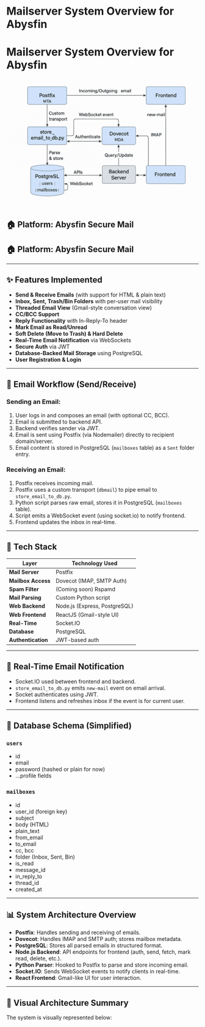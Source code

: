 # Mailserver System Overview for Abysfin

# Mailserver System Overview for Abysfin

![System Architecture](./system_architecture.png)

## 🏠 Platform: Abysfin Secure Mail


## 🏠 Platform: Abysfin Secure Mail

---

## ✨ Features Implemented

- **Send & Receive Emails** (with support for HTML & plain text)
- **Inbox, Sent, Trash/Bin Folders** with per-user mail visibility
- **Threaded Email View** (Gmail-style conversation view)
- **CC/BCC Support**
- **Reply Functionality** with In-Reply-To header
- **Mark Email as Read/Unread**
- **Soft Delete (Move to Trash) & Hard Delete**
- **Real-Time Email Notification** via WebSockets
- **Secure Auth** via JWT
- **Database-Backed Mail Storage** using PostgreSQL
- **User Registration & Login**

---

## 🔄 Email Workflow (Send/Receive)

### Sending an Email:
1. User logs in and composes an email (with optional CC, BCC).
2. Email is submitted to backend API.
3. Backend verifies sender via JWT.
4. Email is sent using Postfix (via Nodemailer) directly to recipient domain/server.
5. Email content is stored in PostgreSQL (`mailboxes` table) as a `Sent` folder entry.

### Receiving an Email:
1. Postfix receives incoming mail.
2. Postfix uses a custom transport (`dbmail`) to pipe email to `store_email_to_db.py`.
3. Python script parses raw email, stores it in PostgreSQL (`mailboxes` table).
4. Script emits a WebSocket event (using socket.io) to notify frontend.
5. Frontend updates the inbox in real-time.

---

## 📄 Tech Stack

| Layer              | Technology Used               |
|--------------------|-------------------------------|
| **Mail Server**    | Postfix                       |
| **Mailbox Access** | Dovecot (IMAP, SMTP Auth)     |
| **Spam Filter**    | (Coming soon) Rspamd          |
| **Mail Parsing**   | Custom Python script          |
| **Web Backend**    | Node.js (Express, PostgreSQL) |
| **Web Frontend**   | ReactJS (Gmail-style UI)      |
| **Real-Time**      | Socket.IO                     |
| **Database**       | PostgreSQL                    |
| **Authentication** | JWT-based auth                |

---

## 🔄 Real-Time Email Notification

- Socket.IO used between frontend and backend.
- `store_email_to_db.py` emits `new-mail` event on email arrival.
- Socket authenticates using JWT.
- Frontend listens and refreshes inbox if the event is for current user.

---

## 📁 Database Schema (Simplified)

### `users`
- id
- email
- password (hashed or plain for now)
- ...profile fields

### `mailboxes`
- id
- user_id (foreign key)
- subject
- body (HTML)
- plain_text
- from_email
- to_email
- cc, bcc
- folder (Inbox, Sent, Bin)
- is_read
- message_id
- in_reply_to
- thread_id
- created_at

---

## 📊 System Architecture Overview

- **Postfix**: Handles sending and receiving of emails.
- **Dovecot**: Handles IMAP and SMTP auth; stores mailbox metadata.
- **PostgreSQL**: Stores all parsed emails in structured format.
- **Node.js Backend**: API endpoints for frontend (auth, send, fetch, mark read, delete, etc.).
- **Python Parser**: Hooked to Postfix to parse and store incoming email.
- **Socket.IO**: Sends WebSocket events to notify clients in real-time.
- **React Frontend**: Gmail-like UI for user interaction.

---

## 📍 Visual Architecture Summary

The system is visually represented below: